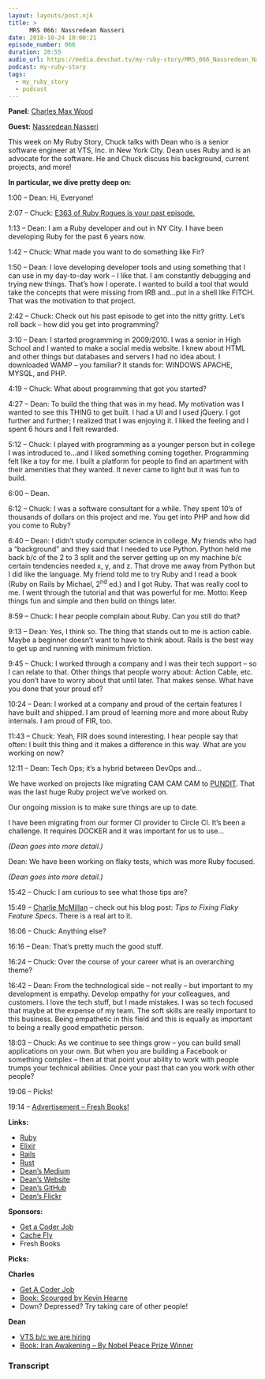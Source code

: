 ```yaml
---
layout: layouts/post.njk
title: >
      MRS 066: Nassredean Nasseri
date: 2018-10-24 10:00:21
episode_number: 066
duration: 28:55
audio_url: https://media.devchat.tv/my-ruby-story/MRS_066_Nassredean_Nasseri.mp3
podcast: my-ruby-story
tags: 
  - my_ruby_story
  - podcast
---
```


 **Panel:** [Charles Max Wood](https://twitter.com/cmaxw?ref_src=twsrc%255Egoogle%257Ctwcamp%255Eserp%257Ctwgr%255Eauthor)

**Guest:** [Nassredean Nasseri](https://www.nasseri.io)

This week on My Ruby Story, Chuck talks with Dean who is a senior software engineer at VTS, Inc. in New York City. Dean uses Ruby and is an advocate for the software. He and Chuck discuss his background, current projects, and more!

**In particular, we dive pretty deep on:**

1:00 – Dean: Hi, Everyone!

2:07 – Chuck: [E363 of Ruby Rogues is your past episode.](https://player.fm/series/all-ruby-podcasts-by-devchattv/rr-363-fir-the-friendly-interactive-ruby-repl-with-dean-nasseri)

1:13 – Dean: I am a Ruby developer and out in NY City. I have been developing Ruby for the past 6 years now.

1:42 – Chuck: What made you want to do something like Fir?

1:50 – Dean: I love developing developer tools and using something that I can use in my day-to-day work – I like that. I am constantly debugging and trying new things. That’s how I operate. I wanted to build a tool that would take the concepts that were missing from IRB and...put in a shell like FITCH. That was the motivation to that project.

2:42 – Chuck: Check out his past episode to get into the nitty gritty. Let’s roll back – how did you get into programming?

3:10 – Dean: I started programming in 2009/2010. I was a senior in High School and I wanted to make a social media website. I knew about HTML and other things but databases and servers I had no idea about. I downloaded WAMP – you familiar? It stands for: WINDOWS APACHE, MYSQL, and PHP.

4:19 – Chuck: What about programming that got you started?

4:27 – Dean: To build the thing that was in my head. My motivation was I wanted to see this THING to get built. I had a UI and I used jQuery. I got further and further; I realized that I was enjoying it. I liked the feeling and I spent 6 hours and I felt rewarded.

5:12 – Chuck: I played with programming as a younger person but in college I was introduced to...and I liked something coming together. Programming felt like a toy for me. I built a platform for people to find an apartment with their amenities that they wanted. It never came to light but it was fun to build.

6:00 – Dean.

6:12 – Chuck: I was a software consultant for a while. They spent 10’s of thousands of dollars on this project and me. You get into PHP and how did you come to Ruby?

6:40 – Dean: I didn’t study computer science in college. My friends who had a “background” and they said that I needed to use Python. Python held me back b/c of the 2 to 3 split and the server getting up on my machine b/c certain tendencies needed x, y, and z. That drove me away from Python but I did like the language. My friend told me to try Ruby and I read a book (Ruby on Rails by Michael, 2<sup>nd</sup> ed.) and I got Ruby. That was really cool to me. I went through the tutorial and that was powerful for me. Motto: Keep things fun and simple and then build on things later.

8:59 – Chuck: I hear people complain about Ruby. Can you still do that?

9:13 – Dean: Yes, I think so. The thing that stands out to me is action cable. Maybe a beginner doesn’t want to have to think about. Rails is the best way to get up and running with minimum friction.

9:45 – Chuck: I worked through a company and I was their tech support – so I can relate to that. Other things that people worry about: Action Cable, etc. you don’t have to worry about that until later. That makes sense. What have you done that your proud of?

10:24 – Dean: I worked at a company and proud of the certain features I have built and shipped. I am proud of learning more and more about Ruby internals. I am proud of FIR, too.

11:43 – Chuck: Yeah, FIR does sound interesting. I hear people say that often: I built this thing and it makes a difference in this way. What are you working on now?

12:11 – Dean: Tech Ops; it’s a hybrid between DevOps and...

We have worked on projects like migrating CAM CAM CAM to [PUNDIT](https://github.com/varvet/pundit). That was the last huge Ruby project we’ve worked on.

Our ongoing mission is to make sure things are up to date.

I have been migrating from our former CI provider to Circle CI. It’s been a challenge. It requires DOCKER and it was important for us to use...

_(Dean goes into more detail.)_

Dean: We have been working on flaky tests, which was more Ruby focused.

_(Dean goes into more detail.)_

15:42 – Chuck: I am curious to see what those tips are?

15:49 – [Charlie McMillan](https://buildingvts.com/@charlesmcm) – check out his blog post: _Tips to Fixing Flaky Feature Specs_. There is a real art to it.

16:06 – Chuck: Anything else?

16:16 – Dean: That’s pretty much the good stuff.

16:24 – Chuck: Over the course of your career what is an overarching theme?

16:42 – Dean: From the technological side – not really – but important to my development is empathy. Develop empathy for your colleagues, and customers. I love the tech stuff, but I made mistakes. I was so tech focused that maybe at the expense of my team. The soft skills are really important to this business. Being empathetic in this field and this is equally as important to being a really good empathetic person.

18:03 – Chuck: As we continue to see things grow – you can build small applications on your own. But when you are building a Facebook or something complex – then at that point your ability to work with people trumps your technical abilities. Once your past that can you work with other people?

19:06 – Picks!

19:14 – [Advertisement – Fresh Books!](https://www.freshbooks.com/?ref=ppc-na-fb&camp=US%2528SEM%2529Branded%257CEXM&ag=freshbooks+%252Bx&kw=freshbooks&campaignid=717543354&adgroupid=51893696397&kwid=kwd-298507762065&dv=c&ntwk=g&crid=285105591548&source=GOOGLE&gclid=EAIaIQobChMI8viYt8GL3gIVj4dpCh1UVgrBEAAYASAAEgK1afD_BwE&gclsrc=aw.ds&dclid=CL34x7jBi94CFVO6TwodjvwGtA)

**Links:**

- [Ruby](https://www.ruby-lang.org/en/)
- [Elixir](https://elixir-lang.org)
- [Rails](https://github.com/rails/rails)
- [Rust](https://www.rust-lang.org/en-US/)
- [Dean’s Medium](https://medium.com/@DeanNasseri)
- [Dean’s Website](https://www.nasseri.io)
- [Dean’s GitHub](https://github.com/dnasseri)
- [Dean’s Flickr](https://www.flickr.com/photos/155271254@N04/)

**Sponsors:**

- [Get a Coder Job](http://getacoderjob.com/)
- [Cache Fly](https://www.cachefly.com)
- Fresh Books

**Picks:**

**Charles**

- [Get A Coder Job](https://devchat.tv/get-a-coder-job/)
- [Book: Scourged by Kevin Hearne](https://www.amazon.com/Scourged-Druid-Chronicles-Kevin-Hearne-ebook/dp/B073P9YYNZ)
- Down? Depressed? Try taking care of other people!

**Dean**

- [VTS b/c we are hiring](https://www.vts.com/careers)
- [Book: Iran Awakening – By Nobel Peace Prize Winner](https://www.amazon.com/Iran-Awakening-Memoir-Revolution-Hope-ebook/dp/B000GCFVY2)


### Transcript


